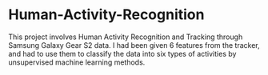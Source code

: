 # Human-Activity-Recognition
This project involves Human Activity Recognition and Tracking through Samsung Galaxy Gear S2 data. I had been given 6 features from the tracker, and had to use them to classify the data into six types of activities by unsupervised machine learning methods.

